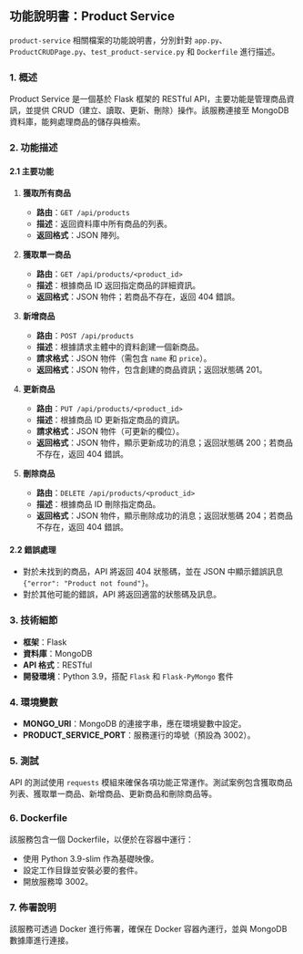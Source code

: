 ## 功能說明書：Product Service
`product-service` 相關檔案的功能說明書，分別針對 `app.py`、`ProductCRUDPage.py`、`test_product-service.py` 和 `Dockerfile` 進行描述。

### 1. 概述

Product Service 是一個基於 Flask 框架的 RESTful API，主要功能是管理商品資訊，並提供 CRUD（建立、讀取、更新、刪除）操作。該服務連接至 MongoDB 資料庫，能夠處理商品的儲存與檢索。

### 2. 功能描述

#### 2.1 主要功能

1. **獲取所有商品**  
   - **路由**：`GET /api/products`  
   - **描述**：返回資料庫中所有商品的列表。  
   - **返回格式**：JSON 陣列。

2. **獲取單一商品**  
   - **路由**：`GET /api/products/<product_id>`  
   - **描述**：根據商品 ID 返回指定商品的詳細資訊。  
   - **返回格式**：JSON 物件；若商品不存在，返回 404 錯誤。

3. **新增商品**  
   - **路由**：`POST /api/products`  
   - **描述**：根據請求主體中的資料創建一個新商品。  
   - **請求格式**：JSON 物件（需包含 `name` 和 `price`）。  
   - **返回格式**：JSON 物件，包含創建的商品資訊；返回狀態碼 201。

4. **更新商品**  
   - **路由**：`PUT /api/products/<product_id>`  
   - **描述**：根據商品 ID 更新指定商品的資訊。  
   - **請求格式**：JSON 物件（可更新的欄位）。  
   - **返回格式**：JSON 物件，顯示更新成功的消息；返回狀態碼 200；若商品不存在，返回 404 錯誤。

5. **刪除商品**  
   - **路由**：`DELETE /api/products/<product_id>`  
   - **描述**：根據商品 ID 刪除指定商品。  
   - **返回格式**：JSON 物件，顯示刪除成功的消息；返回狀態碼 204；若商品不存在，返回 404 錯誤。

#### 2.2 錯誤處理

- 對於未找到的商品，API 將返回 404 狀態碼，並在 JSON 中顯示錯誤訊息 `{"error": "Product not found"}`。
- 對於其他可能的錯誤，API 將返回適當的狀態碼及訊息。

### 3. 技術細節

- **框架**：Flask
- **資料庫**：MongoDB
- **API 格式**：RESTful
- **開發環境**：Python 3.9，搭配 `Flask` 和 `Flask-PyMongo` 套件

### 4. 環境變數

- **MONGO_URI**：MongoDB 的連接字串，應在環境變數中設定。
- **PRODUCT_SERVICE_PORT**：服務運行的埠號（預設為 3002）。

### 5. 測試

API 的測試使用 `requests` 模組來確保各項功能正常運作。測試案例包含獲取商品列表、獲取單一商品、新增商品、更新商品和刪除商品等。

### 6. Dockerfile

該服務包含一個 Dockerfile，以便於在容器中運行：
- 使用 Python 3.9-slim 作為基礎映像。
- 設定工作目錄並安裝必要的套件。
- 開放服務埠 3002。

### 7. 佈署說明

該服務可透過 Docker 進行佈署，確保在 Docker 容器內運行，並與 MongoDB 數據庫進行連接。